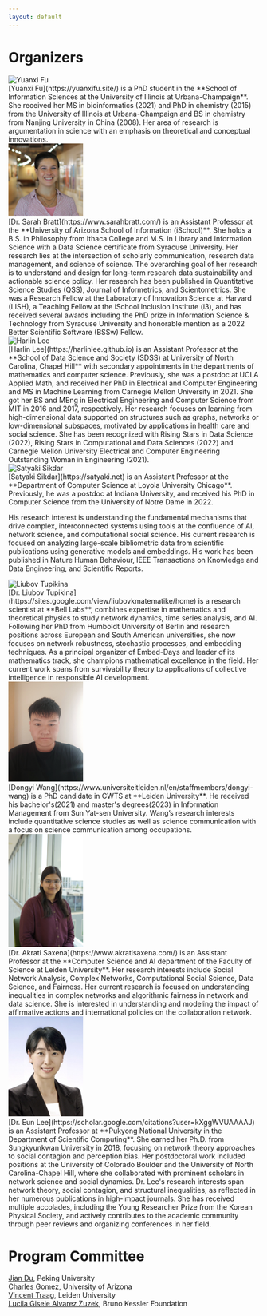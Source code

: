 ```yaml
---
layout: default
---
```


# Organizers

<div class='orgWrapper'>
<img src="https://ischool.illinois.edu/sites/default/files/styles/large_square/public/images/YuanxiFu.jpg?itok=pV359inZ" alt="Yuanxi Fu" width="150" />
<div class='bioWrapper'>
[Yuanxi Fu](https://yuanxifu.site/) is a PhD student in the **School of Information Sciences at the University of Illinois at Urbana-Champaign**. She received her MS in bioinformatics (2021) and PhD in chemistry (2015) from the University of Illinois at Urbana-Champaign and BS in chemistry from Nanjing University in China (2008). Her area of research is argumentation in science with an emphasis on theoretical and conceptual innovations. 
</div>
</div>

<div class='orgWrapper'>
 <img src="assets/images/profile_Sarah_Bratt.jpg" alt="Sarah Bratt" width="150" />
<div class='bioWrapper'>
[Dr. Sarah Bratt](https://www.sarahbratt.com/) is an Assistant Professor at the **University of Arizona School of Information (iSchool)**. She holds a B.S. in Philosophy from Ithaca College and M.S. in Library and Information Science with a Data Science certificate from Syracuse University. Her research lies at the intersection of scholarly communication, research data management, and science of science. The overarching goal of her research is to understand and design for long-term research data sustainability and actionable science policy. Her research has been published in Quantitative Science Studies (QSS), Journal of Informetrics, and Scientometrics. She was a Research Fellow at the Laboratory of Innovation Science at Harvard (LISH), a Teaching Fellow at the iSchool Inclusion Institute (i3), and has received several awards including the PhD prize in Information Science & Technology from Syracuse University and honorable mention as a 2022 Better Scientific Software (BSSw) Fellow.   
</div>
</div>

<div class='orgWrapper'>
<img src="https://harlinlee.github.io/headshot-new.jpg" alt="Harlin Lee" width="150" />
<div class='bioWrapper'>
[Harlin Lee](https://harlinlee.github.io) is an Assistant Professor at the **School of Data Science and Society (SDSS) at University of North Carolina, Chapel Hill** with secondary appointments in the departments of mathematics and computer science. Previously, she was a postdoc at UCLA Applied Math, and received her PhD in Electrical and Computer Engineering and MS in Machine Learning from Carnegie Mellon University in 2021. She got her BS and MEng in Electrical Engineering and Computer Science from MIT in 2016 and 2017, respectively.
Her research focuses on learning from high-dimensional data supported on structures such as graphs, networks or low-dimensional subspaces, motivated by applications in health care and social science. She has been recognized with Rising Stars in Data Science (2022), Rising Stars in Computational and Data Sciences (2022) and Carnegie Mellon University Electrical and Computer Engineering Outstanding Woman in Engineering (2021).
</div>
</div>

<div class='orgWrapper'>
<img src="https://satyaki.net/assets/img/satyaki-2024-bw.png?99354ab98eebf8097912c4ac3bc23a48" alt="Satyaki Sikdar" width="150" />
<div class='bioWrapper'>
[Satyaki Sikdar](https://satyaki.net) is an Assistant Professor at the **Department of Computer Science at Loyola University Chicago**. Previously, he was a postdoc at Indiana University, and received his PhD in Computer Science from the University of Notre Dame in 2022.

His research interest is understanding the fundamental mechanisms that drive complex, interconnected systems using tools at the confluence of AI, network science, and computational social science. His current research is focused on analyzing large-scale bibliometric data from scientific publications using generative models and embeddings. His work has been published in Nature Human Behaviour, IEEE Transactions on Knowledge and Data Engineering, and Scientific Reports.
</div>
</div>

<div class='orgWrapper'>
<img src="https://embedded-days.bunka.ai/team/liubov-tupikina.png" alt="Liubov Tupikina" width="150" />
<div class='bioWrapper'>
[Dr. Liubov Tupikina](https://sites.google.com/view/liubovkmatematike/home) is a research scientist at **Bell Labs**, combines expertise in mathematics and theoretical physics to study network dynamics, time series analysis, and AI. Following her PhD from Humboldt University of Berlin and research positions across European and South American universities, she now focuses on network robustness, stochastic processes, and embedding techniques. As a principal organizer of Embed-Days and leader of its mathematics track, she champions mathematical excellence in the field. Her current work spans from survivability theory to applications of collective intelligence in responsible AI development. 
</div>
</div>

<div class='orgWrapper'>
<img src="assets/images/dONGYIWang.jpg" alt="Dongyi Wang" width="150" />
<div class='bioWrapper'>
[Dongyi Wang](https://www.universiteitleiden.nl/en/staffmembers/dongyi-wang) is a PhD candidate in CWTS at **Leiden University**. He received his bachelor's(2021) and master's degrees(2023) in Information Management from Sun Yat-sen University. Wang’s research interests include quantitative science studies as well as science communication with a focus on science communication among occupations. 
</div>
</div>

<div class='orgWrapper'>
<img src="assets/images/akrati.JPG" alt="Akrati Saxena" width="150" />
<div class='bioWrapper'>
[Dr. Akrati Saxena](https://www.akratisaxena.com/) is an Assistant Professor at the **Computer Science and AI department of the Faculty of Science at Leiden University**. Her research interests include Social Network Analysis, Complex Networks, Computational Social Science, Data Science, and Fairness. Her current research is focused on understanding inequalities in complex networks and algorithmic fairness in network and data science. She is interested in understanding and modeling the impact of affirmative actions and international policies on the collaboration network.
</div>
</div>


<div class='orgWrapper'>
<img src="assets/images/eun.jpg" alt="Eun Lee" width="150" />
<div class='bioWrapper'>
[Dr. Eun Lee](https://scholar.google.com/citations?user=kXggWVUAAAAJ) is an Assistant Professor at **Pukyong National University in the Department of Scientific Computing**. She earned her Ph.D. from Sungkyunkwan University in 2018, focusing on network theory approaches to social contagion and perception bias. Her postdoctoral work included positions at the University of Colorado Boulder and the University of North Carolina-Chapel Hill, where she collaborated with prominent scholars in network science and social dynamics. Dr. Lee's research interests span network theory, social contagion, and structural inequalities, as reflected in her numerous publications in high-impact journals. She has received multiple accolades, including the Young Researcher Prize from the Korean Physical Society, and actively contributes to the academic community through peer reviews and organizing conferences in her field.
</div>
</div>

# Program Committee
[Jian Du](https://www.nihds.pku.edu.cn/en/info/1027/1024.htm), Peking University  
[Charles Gomez](https://sociology.arizona.edu/person/charles-gomez), University of Arizona  
[Vincent Traag](https://www.traag.net), Leiden University  
[Lucila Gisele Alvarez Zuzek](https://scholar.google.com.ar/citations?user=CgrQ6asAAAAJ&hl=es), Bruno Kessler Foundation  


